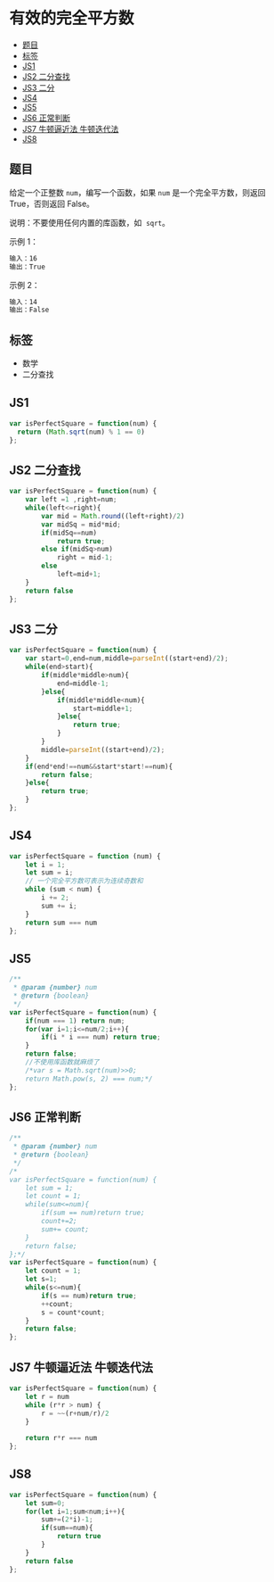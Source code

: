 有效的完全平方数
===
<!-- TOC -->

- [题目](#题目)
- [标签](#标签)
- [JS1](#js1)
- [JS2 二分查找](#js2-二分查找)
- [JS3 二分](#js3-二分)
- [JS4](#js4)
- [JS5](#js5)
- [JS6 正常判断](#js6-正常判断)
- [JS7 牛顿逼近法 牛顿迭代法](#js7-牛顿逼近法-牛顿迭代法)
- [JS8](#js8)

<!-- /TOC -->
## 题目
给定一个正整数 `num`，编写一个函数，如果 `num` 是一个完全平方数，则返回 True，否则返回 False。

说明：不要使用任何内置的库函数，如  `sqrt`。

示例 1：
```js
输入：16
输出：True
```

示例 2：
```js
输入：14
输出：False
```

## 标签
- 数学
- 二分查找

## JS1
```js
var isPerfectSquare = function(num) {
  return (Math.sqrt(num) % 1 == 0)
};
```

## JS2 二分查找
```js
var isPerfectSquare = function(num) { 
    var left =1 ,right=num;
    while(left<=right){
        var mid = Math.round((left+right)/2)
        var midSq = mid*mid;
        if(midSq==num)
            return true;
        else if(midSq>num)
            right = mid-1;
        else
            left=mid+1;
    }
    return false
};
```

## JS3 二分
```js
var isPerfectSquare = function(num) {
    var start=0,end=num,middle=parseInt((start+end)/2);
    while(end>start){
        if(middle*middle>num){
            end=middle-1;
        }else{
            if(middle*middle<num){
                start=middle+1;
            }else{
                return true;
            }
        }
        middle=parseInt((start+end)/2);
    }
    if(end*end!==num&&start*start!==num){
        return false;
    }else{
        return true;
    }
};
```

## JS4
```js
var isPerfectSquare = function (num) {
    let i = 1;
    let sum = i;
    // 一个完全平方数可表示为连续奇数和
    while (sum < num) {
        i += 2;
        sum += i;
    }
    return sum === num
};
```

## JS5
```js
/**
 * @param {number} num
 * @return {boolean}
 */
var isPerfectSquare = function(num) {
    if(num === 1) return num;
    for(var i=1;i<=num/2;i++){
        if(i * i === num) return true;
    }
    return false;
    //不使用库函数就麻烦了
    /*var s = Math.sqrt(num)>>0;
    return Math.pow(s, 2) === num;*/
};
```

## JS6 正常判断
```js
/**
 * @param {number} num
 * @return {boolean}
 */
/*
var isPerfectSquare = function(num) {
    let sum = 1;
    let count = 1;
    while(sum<=num){
        if(sum == num)return true;
        count+=2;
        sum+= count;
    }
    return false;
};*/
var isPerfectSquare = function(num) {
    let count = 1;
    let s=1;
    while(s<=num){
        if(s == num)return true;
        ++count;
        s = count*count;
    }
    return false;
};
```

## JS7 牛顿逼近法 牛顿迭代法
```js
var isPerfectSquare = function(num) {
    let r = num
    while (r*r > num) {
        r = ~~(r+num/r)/2
    }
    
    return r*r === num
};
```

## JS8
```js
var isPerfectSquare = function(num) {
    let sum=0;
    for(let i=1;sum<num;i++){
        sum+=(2*i)-1;
        if(sum==num){
            return true
        }
    }
    return false
};
```
